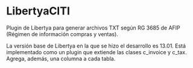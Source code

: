 # LibertyaCITI
Plugin de Libertya para generar archivos TXT según RG 3685 de AFIP (Régimen de información compras y ventas).

La versión base de Libertya en la que se hizo el desarrollo es 13.01. Está implementado como un plugin que extiende
las clases c_invoice y c_tax. Agrega, además, una columna a cada tabla.
